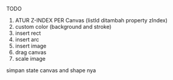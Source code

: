 TODO
1. ATUR Z-INDEX PER Canvas (listId ditambah property zIndex)
2. custom color (background and stroke)
3. insert rect
4. insert arc
5. insert image
6. drag canvas
7. scale image

simpan state canvas and shape nya
